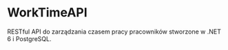 # WorkTimeAPI
 RESTful API do zarządzania czasem pracy pracowników stworzone w .NET 6 i PostgreSQL.
